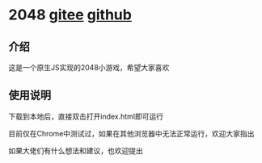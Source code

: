 2048 [gitee](https://gitee.com/zbn74110_0/z2048) [github](https://github.com/zbn74110/z2048)
===
介绍
---
这是一个原生JS实现的2048小游戏，希望大家喜欢

使用说明
---
下载到本地后，直接双击打开index.html即可运行

目前仅在Chrome中测试过，如果在其他浏览器中无法正常运行，欢迎大家指出

如果大佬们有什么想法和建议，也欢迎提出